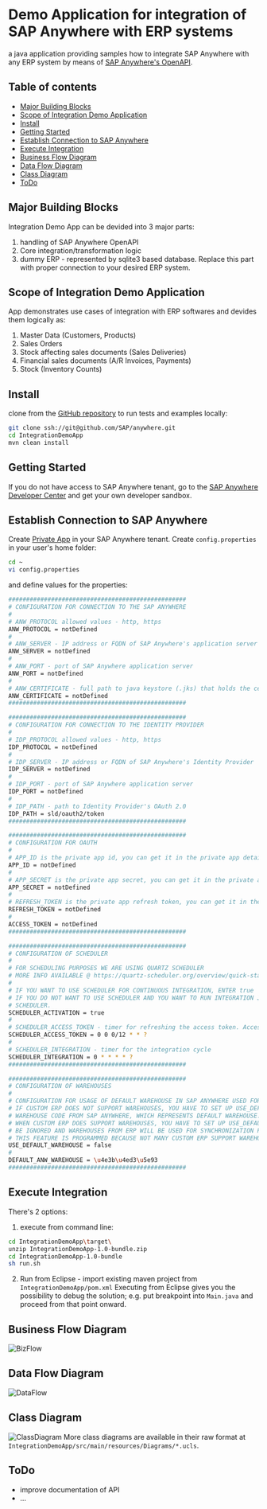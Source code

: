 Demo Application for integration of SAP Anywhere with ERP systems
=================================================================
a java application providing samples how to integrate SAP Anywhere with any ERP system by means of [SAP Anywhere's OpenAPI](https://doc-us.sapanywhere.com/api).

Table of contents
-----------------
* [Major Building Blocks](#major-building-blocks)
* [Scope of Integration Demo Application](#scope-of-integration-demo-application)
* [Install](#install)
* [Getting Started](#getting-started)
* [Establish Connection to SAP Anywhere](#establish-connection-to-sap-anywhere)
* [Execute Integration](#execute-integration)
* [Business Flow Diagram](#business-flow-diagram)
* [Data Flow Diagram](#data-flow-diagram)
* [Class Diagram](#class-diagram)
* [ToDo](#todo)

Major Building Blocks
---------------------
Integration Demo App can be devided into 3 major parts:
1. handling of SAP Anywhere OpenAPI
2. Core integration/transformation logic
3. dummy ERP - represented by sqlite3 based database. Replace this part with proper connection to your desired ERP system.

Scope of Integration Demo Application
-------------------------------------
App demonstrates use cases of integration with ERP softwares and devides them logically as:
1. Master Data (Customers, Products)
2. Sales Orders
3. Stock affecting sales documents (Sales Deliveries)
4. Financial sales documents (A/R Invoices, Payments)
5. Stock (Inventory Counts)

Install
-------
clone from the [GitHub repository](https://github.com/SAP/anywhere.git) to run tests and examples locally:
```bash
git clone ssh://git@github.com/SAP/anywhere.git
cd IntegrationDemoApp
mvn clean install
```

Getting Started
---------------
If you do not have access to SAP Anywhere tenant, go to the [SAP Anywhere Developer Center](https://dev-us.sapanywhere.com) and get your own developer sandbox.


Establish Connection to SAP Anywhere
------------------------------------
Create [Private App](https://doc-us.sapanywhere.com/api/app/private_app) in your SAP Anywhere tenant.
Create `config.properties` in your user's home folder:
```bash
cd ~
vi config.properties
```
and define values for the properties:
```bash
##################################################
# CONFIGURATION FOR CONNECTION TO THE SAP ANYWHERE
#
# ANW_PROTOCOL allowed values - http, https
ANW_PROTOCOL = notDefined
#
# ANW_SERVER - IP address or FQDN of SAP Anywhere's application server
ANW_SERVER = notDefined
#
# ANW_PORT - port of SAP Anywhere application server
ANW_PORT = notDefined
#
# ANW_CERTIFICATE - full path to java keystore (.jks) that holds the certificate for SAP Anywhere landscape
ANW_CERTIFICATE = notDefined
##################################################

##################################################
# CONFIGURATION FOR CONNECTION TO THE IDENTITY PROVIDER
#
# IDP_PROTOCOL allowed values - http, https
IDP_PROTOCOL = notDefined
#
# IDP_SERVER - IP address or FQDN of SAP Anywhere's Identity Provider
IDP_SERVER = notDefined
#
# IDP_PORT - port of SAP Anywhere application server
IDP_PORT = notDefined
#
# IDP_PATH - path to Identity Provider's OAuth 2.0
IDP_PATH = sld/oauth2/token
##################################################

##################################################
# CONFIGURATION FOR OAUTH
#
# APP_ID is the private app id, you can get it in the private app details page
APP_ID = notDefined
#
# APP_SECRET is the private app secret, you can get it in the private app details page
APP_SECRET = notDefined
#
# REFRESH_TOKEN is the private app refresh token, you can get it in the private app details page
REFRESH_TOKEN = notDefined
#
ACCESS_TOKEN = notDefined
##################################################

##################################################
# CONFIGURATION OF SCHEDULER
#
# FOR SCHEDULING PURPOSES WE ARE USING QUARTZ SCHEDULER
# MORE INFO AVAILABLE @ https://quartz-scheduler.org/overview/quick-start
#
# IF YOU WANT TO USE SCHEDULER FOR CONTINUOUS INTEGRATION, ENTER true
# IF YOU DO NOT WANT TO USE SCHEDULER AND YOU WANT TO RUN INTEGRATION JUST ONCE, ENTER false. THEN, YOU MAY USE YOUR OWN EXTERNAL
# SCHEDULER.
SCHEDULER_ACTIVATION = true
#
# SCHEDULER_ACCESS_TOKEN - timer for refreshing the access token. Access token is valid for 12 hours.
SCHEDULER_ACCESS_TOKEN = 0 0 0/12 * * ?
#
# SCHEDULER_INTEGRATION - timer for the integration cycle
SCHEDULER_INTEGRATION = 0 * * * * ?
##################################################

##################################################
# CONFIGURATION OF WAREHOUSES
#
# CONFIGURATION FOR USAGE OF DEFAULT WAREHOUSE IN SAP ANYWHERE USED FOR INTEGRATION PURPOSES
# IF CUSTOM ERP DOES NOT SUPPORT WAREHOUSES, YOU HAVE TO SET UP USE_DEFAULT_WAREHOUSE TO true AND FILL DEFAULT_ANW_WAREHOUSE BY 
# WAREHOUSE CODE FROM SAP ANYWHERE, WHICH REPRESENTS DEFAULT WAREHOUSE.
# WHEN CUSTOM ERP DOES SUPPORT WAREHOUSES, YOU HAVE TO SET UP USE_DEFAULT_WAREHOUSE to false. KEY DEFAULT_ANW_WAREHOUSE WILL 
# BE IGNORED AND WAREHOUSES FROM ERP WILL BE USED FOR SYNCHRONIZATION PURPOSES.
# THIS FEATURE IS PROGRAMMED BECAUSE NOT MANY CUSTOM ERP SUPPORT WAREHOUSES. 
USE_DEFAULT_WAREHOUSE = false
#
DEFAULT_ANW_WAREHOUSE = \u4e3b\u4ed3\u5e93 
##################################################
```

Execute Integration
-------------------
There's 2 options:
1. execute from command line:
```bash
cd IntegrationDemoApp\target\
unzip IntegrationDemoApp-1.0-bundle.zip
cd IntegrationDemoApp-1.0-bundle
sh run.sh
```
2. Run from Eclipse - import existing maven project from `IntegrationDemoApp/pom.xml`
Executing from Eclipse gives you the possibility to debug the solution; e.g. put breakpoint into `Main.java` and proceed from that point onward.

Business Flow Diagram
---------------------
![BizFlow](https://github.com/SAP/anywhere/blob/master/IntegrationDemoApp/flows/bizFlow.png "bizFlow.png")

Data Flow Diagram
-----------------
![DataFlow](https://github.com/SAP/anywhere/blob/master/IntegrationDemoApp/flows/DataFlow.png "DataFlow.png")

Class Diagram
-------------
![ClassDiagram](https://github.com/SAP/anywhere/blob/master/IntegrationDemoApp/flows/coreDiagram.png "coreClassDiagram.png")
More class diagrams are available in their raw format at `IntegrationDemoApp/src/main/resources/Diagrams/*.ucls`.

ToDo
----
- improve documentation of API
- ...

